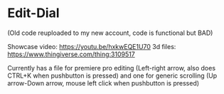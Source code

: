 # Edit-Dial
(Old code reuploaded to my new account, code is functional but BAD)

Showcase video: https://youtu.be/hxkwEQE1U70
3d files: https://www.thingiverse.com/thing:3109517

Currently has a file for premiere pro editing (Left-right arrow, also does CTRL+K when pushbutton is pressed) and one for generic scrolling (Up arrow-Down arrow, mouse left click when pushbutton is pressed)
